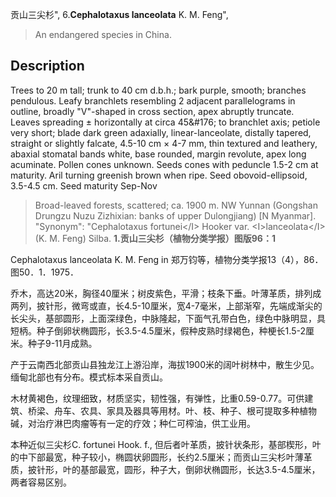 贡山三尖杉",
6.**Cephalotaxus lanceolata** K. M. Feng",

> An endangered species in China.

## Description
Trees to 20 m tall; trunk to 40 cm d.b.h.; bark purple, smooth; branches pendulous. Leafy branchlets resembling 2 adjacent parallelograms in outline, broadly \"V\"-shaped in cross section, apex abruptly truncate. Leaves spreading ±  horizontally at circa 45&amp;#176;  to branchlet axis; petiole very short; blade dark green adaxially, linear-lanceolate, distally tapered, straight or slightly falcate, 4.5-10 cm ×  4-7 mm, thin textured and leathery, abaxial stomatal bands white, base rounded, margin revolute, apex long acuminate. Pollen cones unknown. Seeds cones with peduncle 1.5-2 cm at maturity. Aril turning greenish brown when ripe. Seed obovoid-ellipsoid, 3.5-4.5 cm. Seed maturity Sep-Nov

> Broad-leaved forests, scattered; ca. 1900 m. NW Yunnan (Gongshan Drungzu Nuzu Zizhixian: banks of upper Dulongjiang) [N Myanmar].
  "Synonym": "Cephalotaxus fortunei&lt;/I&gt; Hooker var. &lt;I&gt;lanceolata&lt;/I&gt; (K. M. Feng) Silba.
**1.贡山三尖杉（植物分类学报）图版96：1**

Cephalotaxus lanceolata K. M. Feng in 郑万钧等，植物分类学报13（4），86．图50．1．1975．

乔木，高达20米，胸径40厘米；树皮紫色，平滑；枝条下垂。叶薄革质，排列成两列，披针形，微弯或直，长4.5-10厘米，宽4-7毫米，上部渐窄，先端成渐尖的长尖头，基部圆形，上面深绿色，中脉隆起，下面气孔带白色，绿色中脉明显，具短柄。种子倒卵状椭圆形，长3.5-4.5厘米，假种皮熟时绿褐色，种梗长1.5-2厘米。种子9-11月成熟。

产于云南西北部贡山县独龙江上游沿岸，海拔1900米的阔叶树林中，散生少见。缅甸北部也有分布。模式标本采自贡山。

木材黄褐色，纹理细致，材质坚实，韧性强，有弹性，比重0.59-0.77。可供建筑、桥梁、舟车、农具、家具及器具等用材。叶、枝、种子、根可提取多种植物碱，对治疗淋巴肉瘤等有一定的疗效；种仁可榨油，供工业用。

本种近似三尖杉C. fortunei Hook. f., 但后者叶革质，披针状条形，基部楔形，叶的中下部最宽，种子较小，椭圆状卵圆形，长约2.5厘米；而贡山三尖杉叶薄革质，披针形，叶的基部最宽，圆形，种子大，倒卵状椭圆形，长达3.5-4.5厘米，两者容易区别。

